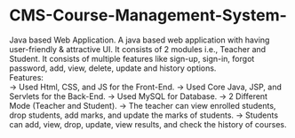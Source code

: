 # CMS-Course-Management-System-
Java based Web Application.
  A java based web application with having user-friendly & attractive UI.
  It consists of 2 modules i.e., Teacher and Student. 
  It consists of multiple features like sign-up, sign-in, forgot password, add, view, delete, update and history options.  
  Features:  
  ->	Used Html, CSS, and JS for the Front-End.
  ->	Used Core Java, JSP, and Servlets for the Back-End.
  ->	Used MySQL for Database.
  ->	2 Different Mode (Teacher and Student).
  ->	The teacher can view enrolled students, drop students, add marks, and update the marks of students.
  ->	Students can add, view, drop, update, view results, and check the history of courses.
